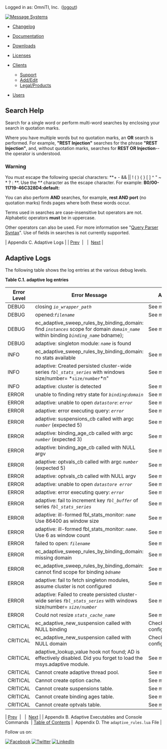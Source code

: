Logged in as: OmniTI, Inc.  ([logout](https://support.messagesystems.com/logout.php))

[![Message Systems](https://support.messagesystems.com/images/ms-white205.png)](https://support.messagesystems.com/start.php) 

*   [Changelog](https://support.messagesystems.com/start.php?show=changelog)
*   [Documentation](https://support.messagesystems.com/docs/)
*   [Downloads](https://support.messagesystems.com/start.php)

*   [Licenses](https://support.messagesystems.com/license_summary.php)
*   <a href="">Clients</a>
    *   [Support](https://support.messagesystems.com/cs.php)
    *   [Add/Edit](https://support.messagesystems.com/edit_client.php)
    *   [Legal/Products](https://support.messagesystems.com/edit_products.php)
*   [Users](https://support.messagesystems.com/edit_customer.php)

## Search Help

Search for a single word or perform multi-word searches by enclosing your search in quotation marks.

Where you have multiple words but no quotation marks, an **OR** search is performed. For example, **"REST Injection"** searches for the phrase **"REST Injection"**, and, without quotation marks, searches for **REST OR Injection**--the operator is understood.

### Warning

You must escape the following special characters: **+ - && || ! ( ) { } [ ] ^ " ~ * ? : \**. Use the **\** character as the escape character. For example: **B0/00-11719-46C328D4\:default\:**

You can also perform **AND** searches, for example, **rest AND port** (no quotation marks) finds pages where both these words occur.

Terms used in searches are case-insensitive but operators are not. Alphabetic operators **must** be in uppercase.

Other operators can also be used. For more information see "[Query Parser Syntax](https://lucene.apache.org/core/old_versioned_docs/versions/3_0_0/queryparsersyntax.html)". Use of fields in searches is not currently supported.

| Appendix C. Adaptive Logs |
| [Prev](ad.executables.php)  |   |  [Next](ad.appendix.adaptive_rules.php) |

## Adaptive Logs

The following table shows the log entries at the various debug levels.

<a name="ad.adaptive.log.entries.table"></a>

**Table C.1. adaptive log entries**

| Error Level | Error Message | Action |
| --- | --- | --- |
| DEBUG | closing *`io_wrapper_path`* | See message |
| DEBUG | opened:*`filename`* | See message |
| DEBUG | ec_adaptive_sweep_rules_by_binding_domain: find *`instances`* scope for domain *`domain_name`* within binding *`binding_name`* bdname); | See message |
| DEBUG | adaptive: singleton module: *`name`* is found |   |
| INFO | ec_adaptive_sweep_rules_by_binding_domain: no stats available | See message |
| INFO | adaptive: Created persisted cluster-wide series *`fbl_stats_series`* with windows size/number= *`size/number`*n" | See message |
| INFO | adaptive: cluster is detected | See message |
| ERROR | unable to finding retry state for *`binding`*:*`domain`* | See message |
| ERROR | adaptive: unable to open *`datastore`*: *`error`* | See message |
| ERROR | adaptive: error executing query: *`error`* | See message |
| ERROR | adaptive: suspensions_cb called with argc *`number`* (expected 5) | See message |
| ERROR | adaptive: binding_age_cb called with argc *`number`* (expected 3) | See message |
| ERROR | adaptive: binding_age_cb called with NULL argv | See message |
| ERROR | adaptive: optvals_cb called with argc *`number`* (expected 5) | See message |
| ERROR | adaptive: optvals_cb called with NULL argv | See message |
| ERROR | adaptive: unable to open *`datastore error`*        | See message |
| ERROR | adaptive: error executing query: *`error`* | See message |
| ERROR | adaptive: fail to increment key *`fbl_buffer`* of series *`fbl_stats_series`* | See message |
| ERROR | adaptive: ill-formed fbl_stats_monitor: *`name`* Use 86400 as window size | See message |
| ERROR | adaptive: ill-formed fbl_stats_monitor: *`name`*. Use 6 as window count | See message |
| ERROR | failed to open: *`filename`* | See message |
| ERROR | ec_adaptive_sweep_rules_by_binding_domain: missing domain | See message |
| ERROR | ec_adaptive_sweep_rules_by_binding_domain: cannot find scope for binding *`bdname`* | See message |
| ERROR | adaptive: fail to fetch singleton modules, assume cluster is not configured | See message |
| ERROR | adaptive: Failed to create persisted cluster-wide series *`fbl_stats_series`* with windows size/number= *`size/number`* | See message |
| ERROR | Could not resize *`stats_cache_name`* | See message |
| CRITICAL | ec_adaptive_new_suspension called with NULL binding | Check binding configurations. |
| CRITICAL | ec_adaptive_new_suspension called with NULL domain | Check domain configurations. |
| CRITICAL | adaptive_lookup_value hook not found; AD is effectively disabled. Did you forget to load the msys.adaptive module. | See message. |
| CRITICAL | Cannot create adaptive thread pool. | See message |
| CRITICAL | Cannot create option cache. | See message |
| CRITICAL | Cannot create suspensions table. | See message |
| CRITICAL | Cannot create binding ages table. | See message |
| CRITICAL | Cannot create optvals table. | See message |

| [Prev](ad.executables.php)  |   |  [Next](ad.appendix.adaptive_rules.php) |
| Appendix B. Adaptive Executables and Console Commands  | [Table of Contents](index.php) |  Appendix D. The `adaptive_rules.lua` File |

Follow us on:

[![Facebook](https://support.messagesystems.com/images/icon-facebook.png)](http://www.facebook.com/messagesystems) [![Twitter](https://support.messagesystems.com/images/icon-twitter.png)](http://twitter.com/#!/MessageSystems) [![LinkedIn](https://support.messagesystems.com/images/icon-linkedin.png)](http://www.linkedin.com/company/message-systems)